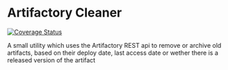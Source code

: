 Artifactory Cleaner
===================

[![Coverage Status](https://coveralls.io/repos/pvanassen/artifactory-cleaner/badge.png)](https://coveralls.io/r/pvanassen/artifactory-cleaner)

A small utility which uses the Artifactory REST api to remove or archive old artifacts, based on their deploy date, last access date or wether there is a released version of the artifact
